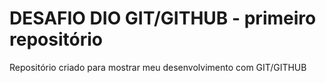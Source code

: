 # DESAFIO DIO GIT/GITHUB - primeiro repositório
Repositório criado para mostrar meu desenvolvimento com GIT/GITHUB
